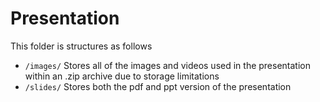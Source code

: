 # Presentation

This folder is structures as follows

* `/images/` Stores all of the images and videos used in the presentation within an .zip archive due to storage limitations
* `/slides/` Stores both the pdf and ppt version of the presentation
